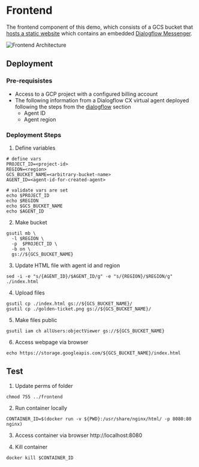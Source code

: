 # Frontend
The frontend component of this demo, which consists of a GCS bucket that [hosts a static website](https://cloud.google.com/storage/docs/hosting-static-website) which contains an embedded [Dialogflow Messenger](https://cloud.google.com/dialogflow/cx/docs/concept/integration/dialogflow-messenger).

![Frontend Architecture](../../assets/architecture-frontend.png)

## Deployment
### Pre-requisistes
* Access to a GCP project with a configured billing account
* The following information from a Dialogflow CX virtual agent deployed following the steps from the [dialogflow](../dialogflow) section
  * Agent ID
  * Agent region

### Deployment Steps
1. Define variables
```
# define vars
PROJECT_ID=<project-id>
REGION=<region>
GCS_BUCKET_NAME=<arbitrary-bucket-name>
AGENT_ID=<agent-id-for-created-agent>

# validate vars are set
echo $PROJECT_ID
echo $REGION
echo $GCS_BUCKET_NAME
echo $AGENT_ID
```

2. Make bucket
```
gsutil mb \
  -l $REGION \
  -p  $PROJECT_ID \
  -b on \
  gs://${GCS_BUCKET_NAME}
```

3. Update HTML file with agent id and region
```
sed -i -e "s/{AGENT_ID}/$AGENT_ID/g" -e "s/{REGION}/$REGION/g" ./index.html
```

4. Upload files
```
gsutil cp ./index.html gs://${GCS_BUCKET_NAME}/
gsutil cp ./golden-ticket.png gs://${GCS_BUCKET_NAME}/
```

5. Make files public
```
gsutil iam ch allUsers:objectViewer gs://${GCS_BUCKET_NAME}
```
6. Access webpage via browser
```
echo https://storage.googleapis.com/${GCS_BUCKET_NAME}/index.html
```

## Test
1. Update perms of folder
```
chmod 755 ../frontend
```
2. Run container locally
```
CONTAINER_ID=$(docker run -v ${PWD}:/usr/share/nginx/html/ -p 8080:80 nginx)
```
3. Access container via browser
http://localhost:8080

4. Kill container
```
docker kill $CONTAINER_ID
```